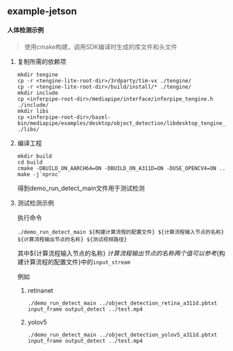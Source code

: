 ## example-jetson

#### 人体检测示例

> 使用cmake构建，调用SDK编译时生成的库文件和头文件

1. 复制所需的依赖项

   ```
   mkdir tengine
   cp -r <tengine-lite-root-dir>/3rdparty/tim-vx ./tengine/
   cp -r <tengine-lite-root-dir>/build/install/* ./tengine/
   mkdir include
   cp <inferpipe-root-dir>/mediapipe/interface/inferpipe_tengine.h ./include/
   mkdir libs
   cp <inferpipe-root-dir>/bazel-bin/mediapipe/examples/desktop/object_detection/libdesktop_tengine_calculators.so ./libs/
   ```

2. 编译工程

   ```
   mkdir build
   cd build
   cmake -DBUILD_ON_AARCH64=ON -DBUILD_ON_A311D=ON -DUSE_OPENCV4=ON ..
   make -j`nproc`
   ```

   得到demo_run_detect_main文件用于测试检测

3. 测试检测示例

   执行命令

    ```
   ./demo_run_detect_main ${构建计算流程的配置文件} ${计算流程输入节点的名称} ${计算流程输出节点的名称} ${测试视频路径}
    ```

   其中${计算流程输入节点的名称} ${计算流程输出节点的名称}两个值可以参考${构建计算流程的配置文件}中的`input_stream`

   例如

   1. retinanet

      ```
      ./demo_run_detect_main ../object_detection_retina_a311d.pbtxt input_frame output_detect ../test.mp4
      ```

   2. yolov5

      ```
      ./demo_run_detect_main ../object_detection_yolov5_a311d.pbtxt input_frame output_detect ../test.mp4
      ```

      